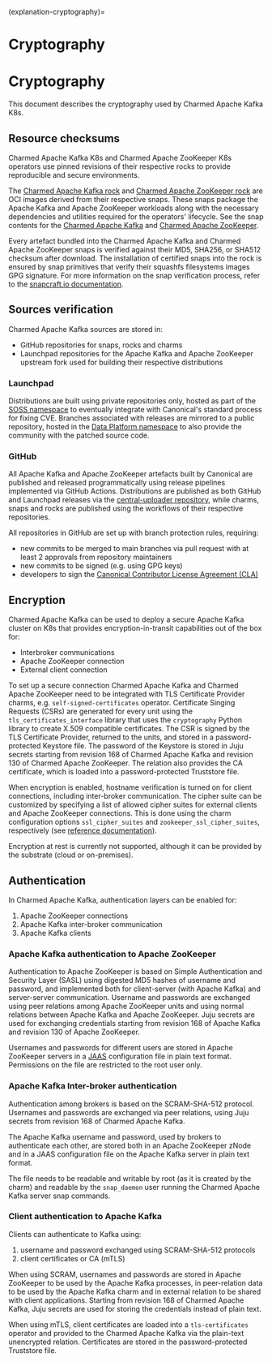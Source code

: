 (explanation-cryptography)=
# Cryptography

# Cryptography

This document describes the cryptography used by Charmed Apache Kafka K8s.

## Resource checksums

Charmed Apache Kafka K8s and Charmed Apache ZooKeeper K8s operators use pinned revisions of their respective rocks to provide reproducible and secure environments.

The [Charmed Apache Kafka rock](https://github.com/canonical/charmed-kafka-rock/pkgs/container/charmed-kafka) and 
[Charmed Apache ZooKeeper rock](https://github.com/canonical/charmed-zookeeper-rock/pkgs/container/charmed-zookeeper) are OCI images
derived from their respective snaps. These snaps package the Apache Kafka and Apache ZooKeeper workloads along with the necessary dependencies and utilities required for the operators' lifecycle. See the snap contents for the [Charmed Apache Kafka](https://github.com/canonical/charmed-kafka-snap/blob/3/edge/snap/snapcraft.yaml)  and [Charmed Apache ZooKeeper](https://github.com/canonical/charmed-zookeeper-snap/blob/3/edge/snap/snapcraft.yaml).

Every artefact bundled into the Charmed Apache Kafka and Charmed Apache ZooKeeper snaps is verified against their MD5, SHA256, or SHA512 checksum after download. 
The installation of certified snaps into the rock is ensured by snap primitives that verify their 
squashfs filesystems images GPG signature. For more information on the snap verification process, refer to the [snapcraft.io documentation](https://snapcraft.io/docs/assertions). 

## Sources verification

Charmed Apache Kafka sources are stored in:

* GitHub repositories for snaps, rocks and charms
* Launchpad repositories for the Apache Kafka and Apache ZooKeeper upstream fork used for building their respective distributions

### Launchpad

Distributions are built using private repositories only, hosted as part of the [SOSS namespace](https://launchpad.net/soss) to eventually
integrate with Canonical's standard process for fixing CVE.
Branches associated with releases are mirrored to a public repository, hosted in the [Data Platform namespace](https://launchpad.net/~data-platform)
to also provide the community with the patched source code.

### GitHub

All Apache Kafka and Apache ZooKeeper artefacts built by Canonical are published and released 
programmatically using release pipelines implemented via GitHub Actions.
Distributions are published as both GitHub and Launchpad releases via the [central-uploader repository](https://github.com/canonical/central-uploader), while 
charms, snaps and rocks are published using the workflows of their respective repositories. 

All repositories in GitHub are set up with branch protection rules, requiring:

* new commits to be merged to main branches via pull request with at least 2 approvals from repository maintainers
* new commits to be signed (e.g. using GPG keys)
* developers to sign the [Canonical Contributor License Agreement (CLA)](https://ubuntu.com/legal/contributors)

## Encryption

Charmed Apache Kafka can be used to deploy a secure Apache Kafka cluster on K8s that provides encryption-in-transit capabilities out of the box 
for:

* Interbroker communications
* Apache ZooKeeper connection
* External client connection 

To set up a secure connection Charmed Apache Kafka and Charmed Apache ZooKeeper need to be integrated with TLS Certificate Provider charms, e.g. 
`self-signed-certificates` operator. Certificate Singing Requests (CSRs) are generated for every unit using the `tls_certificates_interface` library that uses the `cryptography` 
Python library to create X.509 compatible certificates. The CSR is signed by the TLS Certificate Provider, returned to the units, and 
stored in a password-protected Keystore file. The password of the Keystore is stored in Juju secrets starting from revision 168 of Charmed Apache Kafka 
and revision 130 of Charmed Apache ZooKeeper. The relation also provides the CA certificate, which is loaded into a password-protected Truststore file.

When encryption is enabled, hostname verification is turned on for client connections, including inter-broker communication. The cipher suite can be customized by specifying a list of allowed cipher suites for external clients and Apache ZooKeeper connections. This is done using the charm configuration options `ssl_cipher_suites` and `zookeeper_ssl_cipher_suites`, respectively (see [reference documentation](https://charmhub.io/kafka-k8s/configurations)).

Encryption at rest is currently not supported, although it can be provided by the substrate (cloud or on-premises).

## Authentication

In Charmed Apache Kafka, authentication layers can be enabled for:

1. Apache ZooKeeper connections
2. Apache Kafka inter-broker communication 
3. Apache Kafka clients

### Apache Kafka authentication to Apache ZooKeeper

Authentication to Apache ZooKeeper is based on Simple Authentication and Security Layer (SASL) using digested MD5 hashes of
username and password, and implemented both for client-server (with Apache Kafka) and server-server communication.
Username and passwords are exchanged using peer relations among Apache ZooKeeper units and using normal relations between Apache Kafka and Apache ZooKeeper.
Juju secrets are used for exchanging credentials starting from revision 168 of Apache Kafka and revision 130 of Apache ZooKeeper.

Usernames and passwords for different users are stored in Apache ZooKeeper servers in a [JAAS](https://docs.oracle.com/en/java/javase/11/security/java-authentication-and-authorization-service-jaas-reference-guide.html) configuration file in plain text format. 
Permissions on the file are restricted to the root user only.

### Apache Kafka Inter-broker authentication

Authentication among brokers is based on the SCRAM-SHA-512 protocol. Usernames and passwords are exchanged via peer relations, using Juju secrets from revision 168 of Charmed Apache Kafka.

The Apache Kafka username and password, used by brokers to authenticate each other, are stored both in an Apache ZooKeeper zNode and in a JAAS configuration file on the Apache Kafka server in plain text format.

The file needs to be readable and writable by root (as it is created by the charm) and readable by the `snap_daemon` user running the Charmed Apache Kafka server snap commands.

### Client authentication to Apache Kafka

Clients can authenticate to Kafka using:

1. username and password exchanged using SCRAM-SHA-512 protocols 
2. client certificates or CA (mTLS)

When using SCRAM, usernames and passwords are stored in Apache ZooKeeper to be used by the Apache Kafka processes, 
in peer-relation data to be used by the Apache Kafka charm 
and in external relation to be shared with client applications. 
Starting from revision 168 of Charmed Apache Kafka, Juju secrets are used for storing the credentials instead of plain text.

When using mTLS, client certificates are loaded into a `tls-certificates` operator and provided to the Charmed Apache Kafka via the plain-text unencrypted 
relation. Certificates are stored in the password-protected Truststore file.

